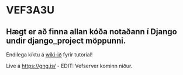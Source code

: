 # VEF3A3U

## Hægt er að finna allan kóða notaðann í Django undir django_project möppunni.

Endilega kíktu á [wiki-ið](https://github.com/GudniNatan/VEF3A3U/wiki/Home) fyrir tutorial!


Live á https://gng.is/ - EDIT: Vefserver kominn niður.
